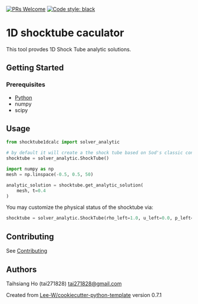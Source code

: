[![PRs Welcome](https://img.shields.io/badge/PRs-welcome-brightgreen.svg?style=flat-square)](http://makeapullrequest.com)
[![Code style: black](https://img.shields.io/badge/code%20style-black-000000.svg)](https://github.com/psf/black)

# 1D shocktube caculator
This tool provdes 1D Shock Tube analytic solutions.

## Getting Started

### Prerequisites
* [Python](https://www.python.org/downloads/)
* numpy
* scipy

## Usage
```python
from shocktube1dcalc import solver_analytic

# by default it will create a the shock tube based on Sod's classic condition.
shocktube = solver_analytic.ShockTube()

import numpy as np
mesh = np.linspace(-0.5, 0.5, 50)

analytic_solution = shocktube.get_analytic_solution(
    mesh, t=0.4
)
```

You may customize the physical status of the shocktube via:
```python
shocktube = solver_analytic.ShockTube(rho_left=1.0, u_left=0.0, p_left=1.0, rho_right=0.125, u_right=0.0, p_right=0.1)
```

## Contributing
See [Contributing](contributing.md)

## Authors
Taihsiang Ho (tai271828) <tai271828@gmail.com>


Created from [Lee-W/cookiecutter-python-template](https://github.com/Lee-W/cookiecutter-python-template/tree/0.7.1) version 0.7.1
